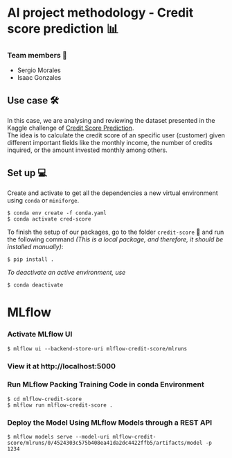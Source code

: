 # AI project methodology - Credit score prediction 📊
### Team members 👥
- Sergio Morales
- Isaac Gonzales

## Use case 🛠
In this case, we are analysing and reviewing the dataset presented in the Kaggle challenge of [Credit Score Prediction](https://www.kaggle.com/datasets/prasy46/credit-score-prediction). </br>
The idea is to calculate the credit score of an specific user (customer) given different important fields like the monthly income, the number of credits inquired, or the amount invested monthly among others.

## Set up 💻
Create and activate to get all the dependencies a new virtual environment using `conda` or `miniforge`. 
```
$ conda env create -f conda.yaml
$ conda activate cred-score
```
To finish the setup of our packages, go to the folder `credit-score` 📁 and run the following command _(This is a local package, and therefore, it should be installed manually)_:
```
$ pip install .
```

_To deactivate an active environment, use_
```
$ conda deactivate
```

# MLflow

### Activate MLflow UI
	$ mlflow ui --backend-store-uri mlflow-credit-score/mlruns
	
### View it at http://localhost:5000

### Run MLflow Packing Training Code in conda Environment
	$ cd mlflow-credit-score
	$ mlflow run mlflow-credit-score .

### Deploy the Model Using MLflow Models through a REST API
	$ mlflow models serve --model-uri mlflow-credit-score/mlruns/0/4524303c575b408ea41da2dc4422ffb5/artifacts/model -p 1234

